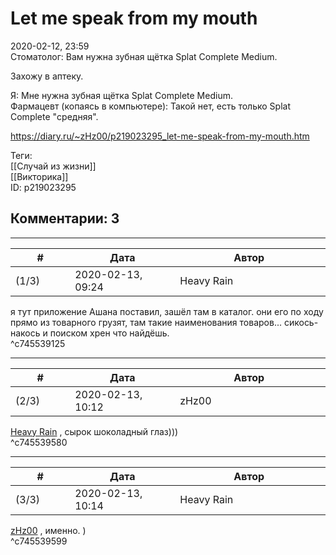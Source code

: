 Let me speak from my mouth
==========================

  
2020-02-12, 23:59  
 Стоматолог: Вам нужна зубная щётка Splat Complete Medium.   
   
 Захожу в аптеку.   
   
 Я: Мне нужна зубная щётка Splat Complete Medium.   
 Фармацевт (копаясь в компьютере): Такой нет, есть только Splat Complete "средняя".   
  
<https://diary.ru/~zHz00/p219023295_let-me-speak-from-my-mouth.htm>  
  
Теги:  
[[Случай из жизни]]  
[[Викторика]]  
ID: p219023295  


Комментарии: 3
--------------

  


---



|         #         |              Дата              |                     Автор                     |           ID           |
| --- | --- | --- | --- |
| (1/3) | 2020-02-13, 09:24 | Heavy Rain | c745539125 |

  
 я тут приложение Ашана поставил, зашёл там в каталог. они его по ходу прямо из товарного грузят, там такие наименования товаров... сикось-накось и поиском хрен что найдёшь.   
 ^c745539125

---



|         #         |              Дата              |                     Автор                     |           ID           |
| --- | --- | --- | --- |
| (2/3) | 2020-02-13, 10:12 | zHz00 | c745539580 |

  
  [Heavy Rain](http://kogacz.diary.ru "dear j ournal")  , сырок шоколадный глаз)))   
 ^c745539580

---



|         #         |              Дата              |                     Автор                     |           ID           |
| --- | --- | --- | --- |
| (3/3) | 2020-02-13, 10:14 | Heavy Rain | c745539599 |

  
  [zHz00](https://zHz00.diary.ru "Untitled")  , именно. )   
 ^c745539599